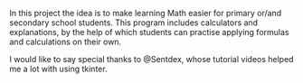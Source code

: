 In this project the idea is to make learning Math easier for primary or/and secondary school students. This program includes calculators and explanations, by the help of which students can practise applying formulas and calculations on their own.

I would like to say special thanks to @Sentdex, whose tutorial videos helped me a lot with using tkinter.
